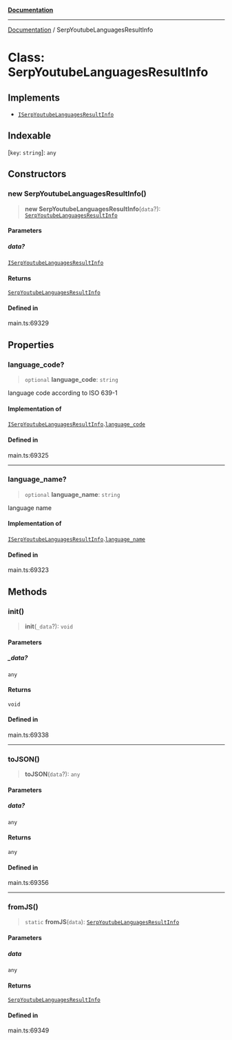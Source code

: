 [**Documentation**](../README.md)

***

[Documentation](../README.md) / SerpYoutubeLanguagesResultInfo

# Class: SerpYoutubeLanguagesResultInfo

## Implements

- [`ISerpYoutubeLanguagesResultInfo`](../interfaces/ISerpYoutubeLanguagesResultInfo.md)

## Indexable

 \[`key`: `string`\]: `any`

## Constructors

### new SerpYoutubeLanguagesResultInfo()

> **new SerpYoutubeLanguagesResultInfo**(`data`?): [`SerpYoutubeLanguagesResultInfo`](SerpYoutubeLanguagesResultInfo.md)

#### Parameters

##### data?

[`ISerpYoutubeLanguagesResultInfo`](../interfaces/ISerpYoutubeLanguagesResultInfo.md)

#### Returns

[`SerpYoutubeLanguagesResultInfo`](SerpYoutubeLanguagesResultInfo.md)

#### Defined in

main.ts:69329

## Properties

### language\_code?

> `optional` **language\_code**: `string`

language code according to ISO 639-1

#### Implementation of

[`ISerpYoutubeLanguagesResultInfo`](../interfaces/ISerpYoutubeLanguagesResultInfo.md).[`language_code`](../interfaces/ISerpYoutubeLanguagesResultInfo.md#language_code)

#### Defined in

main.ts:69325

***

### language\_name?

> `optional` **language\_name**: `string`

language name

#### Implementation of

[`ISerpYoutubeLanguagesResultInfo`](../interfaces/ISerpYoutubeLanguagesResultInfo.md).[`language_name`](../interfaces/ISerpYoutubeLanguagesResultInfo.md#language_name)

#### Defined in

main.ts:69323

## Methods

### init()

> **init**(`_data`?): `void`

#### Parameters

##### \_data?

`any`

#### Returns

`void`

#### Defined in

main.ts:69338

***

### toJSON()

> **toJSON**(`data`?): `any`

#### Parameters

##### data?

`any`

#### Returns

`any`

#### Defined in

main.ts:69356

***

### fromJS()

> `static` **fromJS**(`data`): [`SerpYoutubeLanguagesResultInfo`](SerpYoutubeLanguagesResultInfo.md)

#### Parameters

##### data

`any`

#### Returns

[`SerpYoutubeLanguagesResultInfo`](SerpYoutubeLanguagesResultInfo.md)

#### Defined in

main.ts:69349
